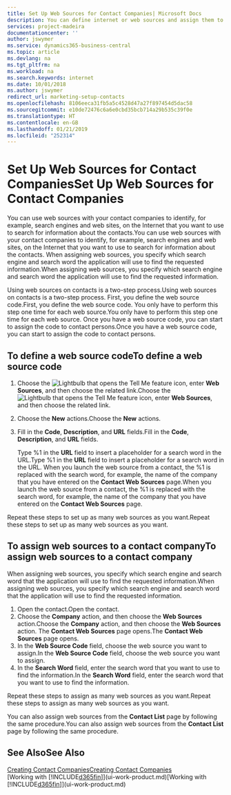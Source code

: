 ```yaml
---
title: Set Up Web Sources for Contact Companies| Microsoft Docs
description: You can define internet or web sources and assign them to a contact company to help identify how you want to search for information about your contacts.
services: project-madeira
documentationcenter: ''
author: jswymer
ms.service: dynamics365-business-central
ms.topic: article
ms.devlang: na
ms.tgt_pltfrm: na
ms.workload: na
ms.search.keywords: internet
ms.date: 10/01/2018
ms.author: jswymer
redirect_url: marketing-setup-contacts
ms.openlocfilehash: 8106eeca31fb5a5c4528d47a27f897454d5dac58
ms.sourcegitcommit: e10de72476c6a6e0cbd35bcb714a29b535c39f0e
ms.translationtype: HT
ms.contentlocale: en-GB
ms.lasthandoff: 01/21/2019
ms.locfileid: "252314"
---
```

# <a name="set-up-web-sources-for-contact-companies"></a><span data-ttu-id="63c34-103">Set Up Web Sources for Contact Companies</span><span class="sxs-lookup"><span data-stu-id="63c34-103">Set Up Web Sources for Contact Companies</span></span>
<span data-ttu-id="63c34-104">You can use web sources with your contact companies to identify, for example, search engines and web sites, on the Internet that you want to use to search for information about the contacts.</span><span class="sxs-lookup"><span data-stu-id="63c34-104">You can use web sources with your contact companies to identify, for example, search engines and web sites, on the Internet that you want to use to search for information about the contacts.</span></span> <span data-ttu-id="63c34-105">When assigning web sources, you specify which search engine and search word the application will use to find the requested information.</span><span class="sxs-lookup"><span data-stu-id="63c34-105">When assigning web sources, you specify which search engine and search word the application will use to find the requested information.</span></span>

<span data-ttu-id="63c34-106">Using web sources on contacts is a two-step process.</span><span class="sxs-lookup"><span data-stu-id="63c34-106">Using web sources on contacts is a two-step process.</span></span> <span data-ttu-id="63c34-107">First, you define the web source code.</span><span class="sxs-lookup"><span data-stu-id="63c34-107">First, you define the web source code.</span></span> <span data-ttu-id="63c34-108">You only have to perform this step one time for each web source.</span><span class="sxs-lookup"><span data-stu-id="63c34-108">You only have to perform this step one time for each web source.</span></span> <span data-ttu-id="63c34-109">Once you have a web source code, you can start to assign the code to contact persons.</span><span class="sxs-lookup"><span data-stu-id="63c34-109">Once you have a web source code, you can start to assign the code to contact persons.</span></span>

## <a name="to-define-a-web-source-code"></a><span data-ttu-id="63c34-110">To define a web source code</span><span class="sxs-lookup"><span data-stu-id="63c34-110">To define a web source code</span></span>
1. <span data-ttu-id="63c34-111">Choose the ![Lightbulb that opens the Tell Me feature](media/ui-search/search_small.png "Tell me what you want to do") icon, enter **Web Sources**, and then choose the related link.</span><span class="sxs-lookup"><span data-stu-id="63c34-111">Choose the ![Lightbulb that opens the Tell Me feature](media/ui-search/search_small.png "Tell me what you want to do") icon, enter **Web Sources**, and then choose the related link.</span></span>
2. <span data-ttu-id="63c34-112">Choose the **New** actions.</span><span class="sxs-lookup"><span data-stu-id="63c34-112">Choose the **New** actions.</span></span>
3. <span data-ttu-id="63c34-113">Fill in the **Code**, **Description**, and **URL** fields.</span><span class="sxs-lookup"><span data-stu-id="63c34-113">Fill in the **Code**, **Description**, and **URL** fields.</span></span>

    <span data-ttu-id="63c34-114">Type %1 in the **URL** field to insert a placeholder for a search word in the URL.</span><span class="sxs-lookup"><span data-stu-id="63c34-114">Type %1 in the **URL** field to insert a placeholder for a search word in the URL.</span></span> <span data-ttu-id="63c34-115">When you launch the web source from a contact, the %1 is replaced with the search word, for example, the name of the company that you have entered on the **Contact Web Sources** page.</span><span class="sxs-lookup"><span data-stu-id="63c34-115">When you launch the web source from a contact, the %1 is replaced with the search word, for example, the name of the company that you have entered on the **Contact Web Sources** page.</span></span>

<span data-ttu-id="63c34-116">Repeat these steps to set up as many web sources as you want.</span><span class="sxs-lookup"><span data-stu-id="63c34-116">Repeat these steps to set up as many web sources as you want.</span></span>

## <a name="to-assign-web-sources-to-a-contact-company"></a><span data-ttu-id="63c34-117">To assign web sources to a contact company</span><span class="sxs-lookup"><span data-stu-id="63c34-117">To assign web sources to a contact company</span></span>
<span data-ttu-id="63c34-118">When assigning web sources, you specify which search engine and search word that the application will use to find the requested information.</span><span class="sxs-lookup"><span data-stu-id="63c34-118">When assigning web sources, you specify which search engine and search word that the application will use to find the requested information.</span></span>

1. <span data-ttu-id="63c34-119">Open the contact.</span><span class="sxs-lookup"><span data-stu-id="63c34-119">Open the contact.</span></span>
2. <span data-ttu-id="63c34-120">Choose the **Company** action, and then choose the **Web Sources** action.</span><span class="sxs-lookup"><span data-stu-id="63c34-120">Choose the **Company** action, and then choose the **Web Sources** action.</span></span> <span data-ttu-id="63c34-121">The **Contact Web Sources** page opens.</span><span class="sxs-lookup"><span data-stu-id="63c34-121">The **Contact Web Sources** page opens.</span></span>
3. <span data-ttu-id="63c34-122">In the **Web Source Code** field, choose the web source you want to assign.</span><span class="sxs-lookup"><span data-stu-id="63c34-122">In the **Web Source Code** field, choose the web source you want to assign.</span></span>
4. <span data-ttu-id="63c34-123">In the **Search Word** field, enter the search word that you want to use to find the information.</span><span class="sxs-lookup"><span data-stu-id="63c34-123">In the **Search Word** field, enter the search word that you want to use to find the information.</span></span>

<span data-ttu-id="63c34-124">Repeat these steps to assign as many web sources as you want.</span><span class="sxs-lookup"><span data-stu-id="63c34-124">Repeat these steps to assign as many web sources as you want.</span></span>

<span data-ttu-id="63c34-125">You can also assign web sources from the **Contact List** page by following the same procedure.</span><span class="sxs-lookup"><span data-stu-id="63c34-125">You can also assign web sources from the **Contact List** page by following the same procedure.</span></span>

## <a name="see-also"></a><span data-ttu-id="63c34-126">See Also</span><span class="sxs-lookup"><span data-stu-id="63c34-126">See Also</span></span>
[<span data-ttu-id="63c34-127">Creating Contact Companies</span><span class="sxs-lookup"><span data-stu-id="63c34-127">Creating Contact Companies</span></span>](marketing-create-contact-companies.md)  
<span data-ttu-id="63c34-128">[Working with [!INCLUDE[d365fin](includes/d365fin_md.md)]](ui-work-product.md)</span><span class="sxs-lookup"><span data-stu-id="63c34-128">[Working with [!INCLUDE[d365fin](includes/d365fin_md.md)]](ui-work-product.md)</span></span>
